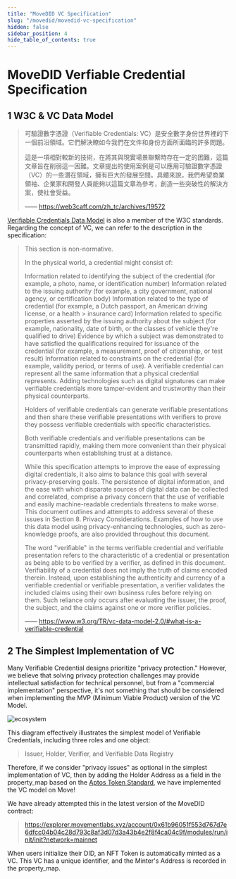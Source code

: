 ```yaml
---
title: "MoveDID VC Specification"
slug: "/movedid/movedid-vc-specification"
hidden: false
sidebar_position: 4
hide_table_of_contents: true
---
```


# MoveDID Verfiable Credential Specification

## 1 W3C & VC Data Model

> 可驗證數字憑證（Verifiable Credentials: VC）是安全數字身份世界裡的下一個前沿領域。它們解決瞭如今我們在文件和身份方面所面臨的許多問題。
>
> 這是一項相對較新的技術，在將其與現實場景聯繫時存在一定的困難，這篇文章旨在削弱這一困難。文章提出的使用案例是可以應用可驗證數字憑證（VC）的一些潛在領域，擁有巨大的發展空間。具體來說，我們希望商業領袖、企業家和開發人員能夠以這篇文章為參考，創造一些突破性的解決方案，使社會受益。
>
> —— https://web3caff.com/zh_tc/archives/19572

[Verifiable Credentials Data Model](https://www.w3.org/TR/vc-data-model-2.0/) is also a member of the W3C standards. Regarding the concept of VC, we can refer to the description in the specification:

> This section is non-normative.
> 
> In the physical world, a credential might consist of:
> 
> Information related to identifying the subject of the credential (for example, a photo, name, or identification number)
> Information related to the issuing authority (for example, a city government, national agency, or certification body)
> Information related to the type of credential (for example, a Dutch passport, an American driving license, or a health > insurance card)
> Information related to specific properties asserted by the issuing authority about the subject (for example, nationality, date of birth, or the classes of vehicle they're qualified to drive)
> Evidence by which a subject was demonstrated to have satisfied the qualifications required for issuance of the credential (for example, a measurement, proof of citizenship, or test result)
> Information related to constraints on the credential (for example, validity period, or terms of use).
> A verifiable credential can represent all the same information that a physical credential represents. Adding technologies such as digital signatures can make verifiable credentials more tamper-evident and trustworthy than their physical counterparts.
> 
> Holders of verifiable credentials can generate verifiable presentations and then share these verifiable presentations with verifiers to prove they possess verifiable credentials with specific characteristics.
> 
> Both verifiable credentials and verifiable presentations can be transmitted rapidly, making them more convenient than their physical counterparts when establishing trust at a distance.
> 
> While this specification attempts to improve the ease of expressing digital credentials, it also aims to balance this goal with several privacy-preserving goals. The persistence of digital information, and the ease with which disparate sources of digital data can be collected and correlated, comprise a privacy concern that the use of verifiable and easily machine-readable credentials threatens to make worse. This document outlines and attempts to address several of these issues in Section 8. Privacy Considerations. Examples of how to use this data model using privacy-enhancing technologies, such as zero-knowledge proofs, are also provided throughout this document.
> 
> The word "verifiable" in the terms verifiable credential and verifiable presentation refers to the characteristic of a credential or presentation as being able to be verified by a verifier, as defined in this document. Verifiability of a credential does not imply the truth of claims encoded therein. Instead, upon establishing the authenticity and currency of a verifiable credential or verifiable presentation, a verifier validates the included claims using their own business rules before relying on them. Such reliance only occurs after evaluating the issuer, the proof, the subject, and the claims against one or more verifier policies.
>
> —— https://www.w3.org/TR/vc-data-model-2.0/#what-is-a-verifiable-credential

## 2 The Simplest Implementation of VC

Many Verifiable Credential designs prioritize "privacy protection." However, we believe that solving privacy protection challenges may provide intellectual satisfaction for technical personnel, but from a "commercial implementation" perspective, it's not something that should be considered when implementing the MVP (Minimum Viable Product) version of the VC Model.

![ecosystem](https://p.ipic.vip/0vun6p.png)

This diagram effectively illustrates the simplest model of Verifiable Credentials, including three roles and one object:

> Issuer, Holder, Verifier, and Verifiable Data Registry

Therefore, if we consider "privacy issues" as optional in the simplest implementation of VC, then by adding the Holder Address as a field in the property_map based on the [Aptos Token Standard](https://aptos.dev/en/build/smart-contracts/aptos-token), we have implemented the VC model on Move!

We have already attempted this in the latest version of the MoveDID contract:

> https://explorer.movementlabs.xyz/account/0x61b96051f553d767d7e6dfcc04b04c28d793c8af3d07d3a43b4e2f8f4ca04c9f/modules/run/init/init?network=mainnet

When users initialize their DID, an NFT Token is automatically minted as a VC. This VC has a unique identifier, and the Minter's Address is recorded in the property_map.










 
